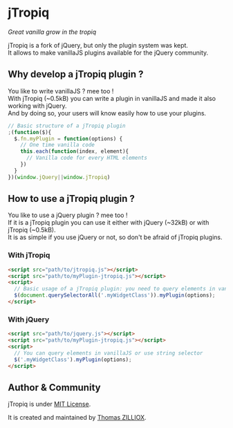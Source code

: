 jTropiq
=======

*Great vanilla grow in the tropiq*

jTropiq is a fork of jQuery, but only the plugin system was kept.  
It allows to make vanillaJS plugins available for the jQuery community.


Why develop a jTropiq plugin ?
--------

You like to write vanillaJS ? mee too !  
With jTropiq (~0.5kB) you can write a plugin in vanillaJS and made it also working with jQuery.  
And by doing so, your users will know easily how to use your plugins.

```js
// Basic structure of a jTropiq plugin
;(function($){
  $.fn.myPlugin = function(options) {
    // One time vanilla code    
    this.each(function(index, element){
      // Vanilla code for every HTML elements
    })
  }
})(window.jQuery||window.jTropiq)
```


How to use a jTropiq plugin ?
--------

You like to use a jQuery plugin ? mee too !  
If it is a jTropiq plugin you can use it either with jQuery (~32kB) or with jTropiq (~0.5kB).  
It is as simple if you use jQuery or not, so don't be afraid of jTropiq plugins.

### With jTropiq
```html
<script src="path/to/jtropiq.js"></script>
<script src="path/to/myPlugin-jtropiq.js"></script>
<script>
  // Basic usage of a jTropiq plugin: you need to query elements in vanillaJS
  $(document.querySelectorAll('.myWidgetClass')).myPlugin(options);
</script>
```

### With jQuery
```html
<script src="path/to/jquery.js"></script>
<script src="path/to/myPlugin-jtropiq.js"></script>
<script>
  // You can query elements in vanillaJS or use string selector
  $('.myWidgetClass').myPlugin(options);
</script>
```


Author & Community
--------

jTropiq is under [MIT License](http://opensource.org/licenses/MIT).

It is created and maintained by [Thomas ZILLIOX](http://zilliox.me).  
